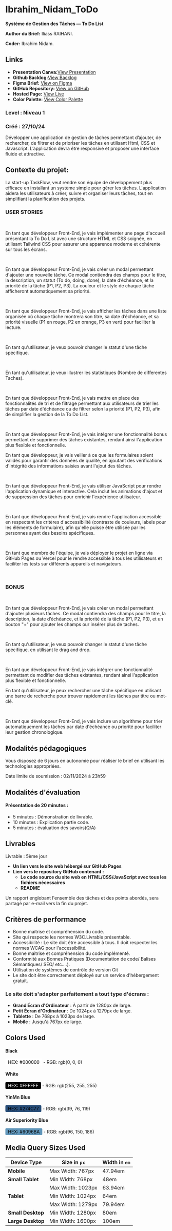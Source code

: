 # Ibrahim_Nidam_ToDo

**Système de Gestion des Tâches — To Do List**

**Author du Brief:** Iliass RAIHANI.

**Coder:** Ibrahim Nidam.

## Links

- **Presentation Canva:**[View Presentation](https://www.canva.com/design/DAGU5w4aH58/cyM9JlFrBUv5uoaPf97xLA/view?utm_content=DAGU5w4aH58&utm_campaign=designshare&utm_medium=link&utm_source=editor)
- **Github Backlog:**[View Backlog](https://github.com/users/Ibrahim-Nidam/projects/2/views/1)
- **Figma Brief:** [View on Figma](https://www.figma.com/design/xI4d5SGFc3jm6Pm9XfaepO/TaskFlow---Kanban?node-id=0-1&t=BLGX0W6wYI047Tjh-1)
- **GitHub Repository:** [View on GitHub](https://github.com/Ibrahim-Nidam/Ibrahim_Nidam_ToDo.git)
- **Hosted Page:** [View Live](https://ibrahim-nidam.github.io/Ibrahim_Nidam_ToDo/)
- **Color Palette:** [View Color Palette](https://coolors.co/ffffff-274c77-6096ba-000000)

### **Level :** Niveau 1

### Créé : 27/10/24

Développer une application de gestion de tâches permettant d’ajouter, de rechercher, de filtrer et de prioriser les tâches en utilisant Html, CSS et Javascript.
L’application devra être responsive et proposer une interface fluide et attractive.

## **Contexte du projet:**

La start-up TaskFlow, veut rendre son équipe de développement plus efficace en installant un système simple pour gérer les tâches. L'application aidera les utilisateurs à créer, suivre et organiser leurs tâches, tout en simplifiant la planification des projets.

### USER STORIES

​

En tant que développeur Front-End, je vais implémenter une page d'accueil présentant la To Do List avec une structure HTML et CSS soignée, en utilisant Tailwind CSS pour assurer une apparence moderne et cohérente sur tous les écrans.

​

En tant que développeur Front-End, je vais créer un modal permettant d'ajouter une nouvelle tâche. Ce modal contiendra des champs pour le titre, la description, un statut (To do, doing, done), la date d’échéance, et la priorité de la tâche (P1, P2, P3). La couleur et le style de chaque tâche afficheront automatiquement sa priorité.

​

En tant que développeur Front-End, je vais afficher les tâches dans une liste organisée où chaque tâche montrera son titre, sa date d’échéance, et sa priorité visuelle (P1 en rouge, P2 en orange, P3 en vert) pour faciliter la lecture.

​

En tant qu'utilisateur, je veux pouvoir changer le statut d'une tâche spécifique.

​

En tant qu'utilisateur, je veux illustrer les statistiques (Nombre de differentes Taches).

​

En tant que développeur Front-End, je vais mettre en place des fonctionnalités de tri et de filtrage permettant aux utilisateurs de trier les tâches par date d'échéance ou de filtrer selon la priorité (P1, P2, P3), afin de simplifier la gestion de la To Do List.

​

En tant que développeur Front-End, je vais intégrer une fonctionnalité bonus permettant de supprimer des tâches existantes, rendant ainsi l'application plus flexible et fonctionnelle.

En tant que développeur, je vais veiller à ce que les formulaires soient validés pour garantir des données de qualité, en ajoutant des vérifications d'intégrité des informations saisies avant l'ajout des tâches.

​

En tant que développeur Front-End, je vais utiliser JavaScript pour rendre l'application dynamique et interactive. Cela inclut les animations d'ajout et de suppression des tâches pour enrichir l'expérience utilisateur.

​

En tant que développeur Front-End, je vais rendre l'application accessible en respectant les critères d'accessibilité (contraste de couleurs, labels pour les éléments de formulaire), afin qu'elle puisse être utilisée par les personnes ayant des besoins spécifiques.

​

En tant que membre de l'équipe, je vais déployer le projet en ligne via GitHub Pages ou Vercel pour le rendre accessible à tous les utilisateurs et faciliter les tests sur différents appareils et navigateurs.

​
​

### BONUS

​

En tant que développeur Front-End, je vais créer un modal permettant d'ajouter plusieurs tâches. Ce modal contiendra des champs pour le titre, la description, la date d’échéance, et la priorité de la tâche (P1, P2, P3), et un bouton "+" pour ajouter les champs our insérer plus de taches.

​

En tant qu'utilisateur, je veux pouvoir changer le statut d'une tâche spécifique. en utilisant le drag and drop.

​

En tant que développeur Front-End, je vais intégrer une fonctionnalité permettant de modifier des tâches existantes, rendant ainsi l'application plus flexible et fonctionnelle.

En tant qu'utilisateur, je peux rechercher une tâche spécifique en utilisant une barre de recherche pour trouver rapidement les tâches par titre ou mot-clé.

​

En tant que développeur Front-End, je vais inclure un algorithme pour trier automatiquement les tâches par date d'échéance ou priorité pour faciliter leur gestion chronologique.

## **Modalités pédagogiques**

Vous disposez de 6 jours en autonomie pour réaliser le brief en utilisant les technologies appropriées.

Date limite de soumission : 02/11/2024 à 23h59

## **Modalités d'évaluation**

#### Présentation de 20 minutes :

- 5 minutes : Démonstration de livrable.
- 10 minutes : Explication partie code.
- 5 minutes : évaluation des savoirs(Q/A)

## **Livrables**

Livrable : 5ème jour

- **Un lien vers le site web hébergé sur GitHub Pages**
- **Lien vers le repository GitHub contenant :**
  - **Le code source du site web en HTML/CSS/JavaScript avec tous les fichiers nécessaires**
  - **README**

Un rapport englobant l'ensemble des tâches et des points abordés, sera partagé par e-mail vers la fin du projet.

## **Critères de performance**

- Bonne maitrise et compréhension du code.
- Site qui respecte les normes W3C.Livrable présentable.
- Accessibilité : Le site doit être accessible à tous. Il doit respecter les normes WCAG pour l'accessibilité.
- Bonne maitrise et compréhension du code implémenté.
- Conformité aux Bonnes Pratiques (Documentation de code/ Balises Sémantiques/ SEO/ etc.…).
- Utilisation de systèmes de contrôle de version Git
- Le site doit être correctement déployé sur un service d'hébergement gratuit.

### Le site doit s'adapter parfaitement a tout type d'écrans :

- **Grand Écran d'Ordinateur** : À partir de 1280px de large.
- **Petit Écran d'Ordinateur** : De 1024px à 1279px de large.
- **Tablette** : De 768px à 1023px de large.
- **Mobile** : Jusqu'à 767px de large.

## **Colors Used**

#### Black

<span style="color: #000000; background-color: #FFF; padding: 2px 8px; border-radius: 3px;">HEX: #000000</span> - RGB: rgb(0, 0, 0)

#### White

<span style="color: #FFFFFF; background-color: #000; padding: 2px 8px; border-radius: 3px;">HEX: #FFFFFF</span> - RGB: rgb(255, 255, 255)

#### YinMn Blue

<span style="color: #000; background-color: #274C77; padding: 2px 8px; border-radius: 3px;">HEX: #274C77</span> - RGB: rgb(39, 76, 119)

#### Air Superiority Blue

<span style="color: #000; background-color: #6096BA; padding: 2px 8px; border-radius: 3px;">HEX: #6096BA</span> - RGB: rgb(96, 150, 186)

## **Media Query Sizes Used**

| Device Type       | Size in `px`      | Width in `em` |
| ----------------- | ----------------- | ------------- |
| **Mobile**        | Max Width: 767px  | 47.94em       |
| **Small Tablet**  | Min Width: 768px  | 48em          |
|                   | Max Width: 1023px | 63.94em       |
| **Tablet**        | Min Width: 1024px | 64em          |
|                   | Max Width: 1279px | 79.94em       |
| **Small Desktop** | Min Width: 1280px | 80em          |
| **Large Desktop** | Min Width: 1600px | 100em         |
